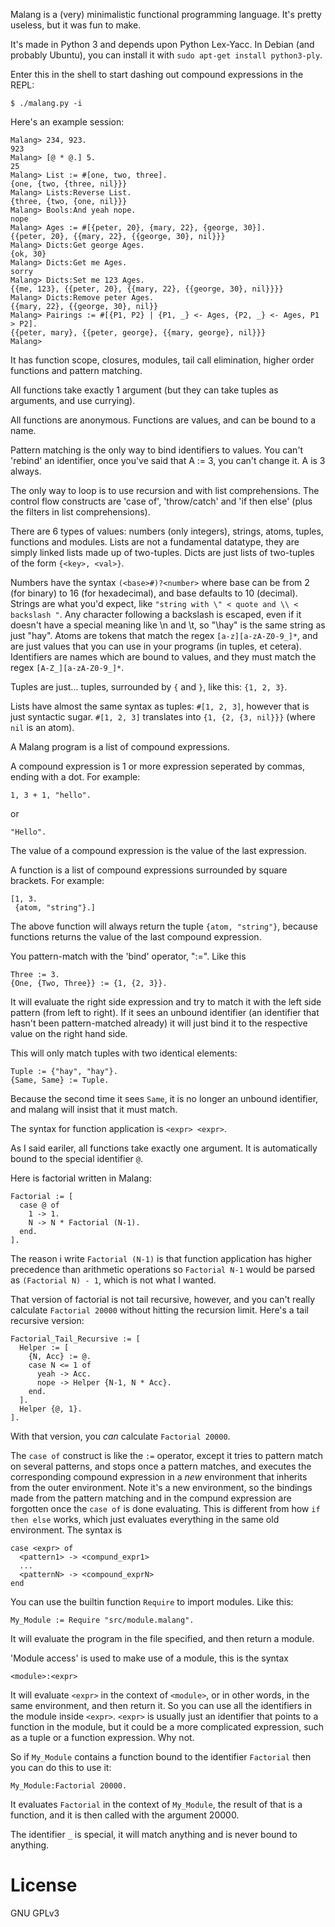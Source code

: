 Malang is a (very) minimalistic functional programming language. It's pretty useless, but it was fun to make.

It's made in Python 3 and depends upon Python Lex-Yacc. In Debian (and probably Ubuntu), you can install it with `sudo apt-get install python3-ply`.

Enter this in the shell to start dashing out compound expressions in the REPL:

    $ ./malang.py -i

Here's an example session:

    Malang> 234, 923.
    923
    Malang> [@ * @.] 5.
    25
    Malang> List := #[one, two, three].
    {one, {two, {three, nil}}}
    Malang> Lists:Reverse List.
    {three, {two, {one, nil}}}
    Malang> Bools:And yeah nope.
    nope
    Malang> Ages := #[{peter, 20}, {mary, 22}, {george, 30}].
    {{peter, 20}, {{mary, 22}, {{george, 30}, nil}}}
    Malang> Dicts:Get george Ages.
    {ok, 30}
    Malang> Dicts:Get me Ages.
    sorry
    Malang> Dicts:Set me 123 Ages.
    {{me, 123}, {{peter, 20}, {{mary, 22}, {{george, 30}, nil}}}}
    Malang> Dicts:Remove peter Ages.
    {{mary, 22}, {{george, 30}, nil}}
    Malang> Pairings := #[{P1, P2} | {P1, _} <- Ages, {P2, _} <- Ages, P1 > P2].
    {{peter, mary}, {{peter, george}, {{mary, george}, nil}}}
    Malang> 


It has function scope, closures, modules, tail call elimination, higher order functions and pattern matching.

All functions take exactly 1 argument (but they can take tuples as arguments, and use currying).

All functions are anonymous. Functions are values, and can be bound to a name.

Pattern matching is the only way to bind identifiers to values. You can't 'rebind' an
identifier, once you've said that A := 3, you can't change it. A is 3 always.

The only way to loop is to use recursion and with list comprehensions. The control flow
constructs are 'case of', 'throw/catch' and 'if then else' (plus the filters in list comprehensions).

There are 6 types of values: numbers (only integers), strings, atoms, tuples, functions and modules. Lists are
not a fundamental datatype, they are simply linked lists made up of two-tuples. Dicts are just lists of two-tuples
of the form `{<key>, <val>}`.

Numbers have the syntax `(<base>#)?<number>` where base can be from 2 (for binary)
to 16 (for hexadecimal), and base defaults to 10 (decimal). 
Strings are what you'd expect, like `"string with \" < quote and \\ < backslash "`.
Any character following a backslash is escaped, even if it doesn't have a special meaning like \n and \t,
so "\hay" is the same string as just "hay".
Atoms are tokens that match the regex `[a-z][a-zA-Z0-9_]*`, and are just values that you can use
in your programs (in tuples, et cetera). Identifiers are names which
are bound to values, and they must match the regex `[A-Z_][a-zA-Z0-9_]*`.

Tuples are just... tuples, surrounded by `{` and `}`, like this: `{1, 2, 3}`.

Lists have almost the same syntax as tuples: `#[1, 2, 3]`, however that is just syntactic sugar.
`#[1, 2, 3]` translates into `{1, {2, {3, nil}}}` (where `nil` is an atom).

A Malang program is a list of compound expressions.

A compound expression is 1 or more expression seperated by commas, ending with a dot. For example:

    1, 3 + 1, "hello".

or

    "Hello".

The value of a compound expression is the value of the last expression.

A function is a list of compound expressions surrounded by square brackets. For example:

    [1, 3. 
     {atom, "string"}.]

The above function will always return the tuple `{atom, "string"}`, because functions returns the value
of the last compound expression.

You pattern-match with the 'bind' operator, ":=". Like this


    Three := 3.
    {One, {Two, Three}} := {1, {2, 3}}.

It will evaluate the right side expression and try to match it with the left side pattern (from left to right).
If it sees an unbound identifier (an identifier that hasn't been pattern-matched already)
it will just bind it to the respective value on the right hand side.

This will only match tuples with two identical elements:

    Tuple := {"hay", "hay"}.
    {Same, Same} := Tuple.

Because the second time it sees `Same`, it is no longer an unbound identifier, and malang will insist
that it must match.

The syntax for function application is `<expr> <expr>`.

As I said eariler, all functions take exactly one argument. It is automatically bound to the special
identifier `@`.

Here is factorial written in Malang:

    Factorial := [
      case @ of
        1 -> 1.
        N -> N * Factorial (N-1).
      end.
    ].

The reason i write `Factorial (N-1)` is that function application has higher precedence than arithmetic operations
so `Factorial N-1` would be parsed as `(Factorial N) - 1`, which is not what I wanted.

That version of factorial is not tail recursive, however, and you can't really calculate `Factorial 20000` without
hitting the recursion limit. Here's a tail recursive version:

    Factorial_Tail_Recursive := [
      Helper := [
        {N, Acc} := @.
        case N <= 1 of
          yeah -> Acc.
          nope -> Helper {N-1, N * Acc}.
        end.
      ].
      Helper {@, 1}.
    ].

With that version, you *can* calculate `Factorial 20000`.

The `case of` construct is like the `:=` operator, except it tries to pattern match on several patterns,
and stops once a pattern matches, and executes the corresponding compound expression in a *new* environment
that inherits from the outer environment. Note it's a new environment, so the bindings made from the pattern
matching and in the compund expression are forgotten once the `case of` is done evaluating. This is different
from how `if then else` works, which just evaluates everything in the same old environment. The syntax is

    case <expr> of
      <pattern1> -> <compund_expr1>
      ...
      <patternN> -> <compound_exprN>
    end

You can use the builtin function `Require` to import modules. Like this:

    My_Module := Require "src/module.malang".

It will evaluate the program in the file specified, and then return a module.

'Module access' is used to make use of a module, this is the syntax

    <module>:<expr>

It will evaluate `<expr>` in the context of `<module>`, or in other words, in the same environment, and then return it.
So you can use all the identifiers in the module inside `<expr>`. `<expr>` is usually just an identifier that points to
a function in the module, but it could be a more complicated expression, such as a tuple or a function expression. Why not.

So if `My_Module` contains a function bound to the identifier `Factorial` then you can do this to use it:

    My_Module:Factorial 20000.

It evaluates `Factorial` in the context of `My_Module`, the result of that is a function, and it is then called with the
argument 20000.

The identifier `_` is special, it will match anything and is never bound to anything.


# License

GNU GPLv3
